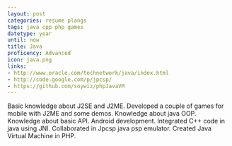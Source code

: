 ```yaml
---
layout: post
categories: resume plangs
tags: java cpp php games
datetype: year
until: now
title: Java
proficency: Advanced
icon: java.png
links:
- http://www.oracle.com/technetwork/java/index.html
- http://code.google.com/p/jpcsp/
- https://github.com/soywiz/phpJavaVM
---
```


Basic knowledge about J2SE and J2ME. Developed a couple of games for mobile with J2ME and some demos.
Knowledge about java OOP. Knowledge about basic API.
Android development.
Integrated C++ code in java using JNI. Collaborated in Jpcsp java psp emulator.
Created Java Virtual Machine in PHP.
